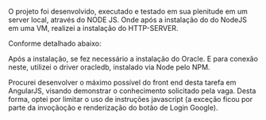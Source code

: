 

O projeto foi desenvolvido, executado e testado em sua plenitude em um server local, através do NODE JS. 
Onde após a instalação do do NodeJS em uma VM, realizei a instalação do HTTP-SERVER. 

Conforme detalhado abaixo:



Após a instalação, se fez necessário a instalação do Oracle. 
E para conexão neste, utilizei o driver oracledb, instalado via Node pelo NPM. 


Procurei desenvolver o máximo possível do front end desta tarefa em AngularJS, visando demonstrar o conhecimento solicitado pela vaga.
Desta forma, optei por limitar o uso de instruções javascript (a exceção ficou por parte da invoçãoção e renderização do botão de Login Google).

